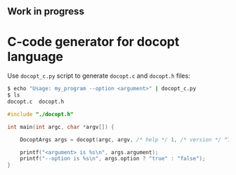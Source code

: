 Work in progress
-------------------------------------------------------------------------------

C-code generator for docopt language
===============================================================================

Use `docopt_c.py` script to generate `docopt.c` and `docopt.h` files:

```bash
$ echo "Usage: my_program --option <argument>" | docopt_c.py
$ ls
docopt.c  docopt.h
```

```c
#include "./docopt.h"

int main(int argc, char *argv[]) {

    DocoptArgs args = docopt(argc, argv, /* help */ 1, /* version */ "1.0rc2");

    printf("<argument> is %s\n", args.argument);
    printf("--option is %s\n", args.option ? "true" : "false");
}
```



